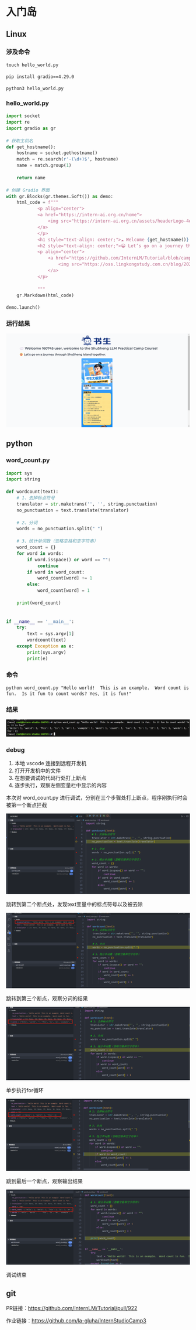 # 入门岛

## Linux

### 涉及命令

```shell
touch hello_world.py

pip install gradio==4.29.0

python3 hello_world.py
```

### hello_world.py

```python
import socket
import re
import gradio as gr
 
# 获取主机名
def get_hostname():
    hostname = socket.gethostname()
    match = re.search(r'-(\d+)$', hostname)
    name = match.group(1)
    
    return name
 
# 创建 Gradio 界面
with gr.Blocks(gr.themes.Soft()) as demo:
    html_code = f"""
            <p align="center">
            <a href="https://intern-ai.org.cn/home">
                <img src="https://intern-ai.org.cn/assets/headerLogo-4ea34f23.svg" alt="Logo" width="20%" style="border-radius: 5px;">
            </a>
            </p>
            <h1 style="text-align: center;">☁️ Welcome {get_hostname()} user, welcome to the ShuSheng LLM Practical Camp Course!</h1>
            <h2 style="text-align: center;">😀 Let’s go on a journey through ShuSheng Island together.</h2>
            <p align="center">
                <a href="https://github.com/InternLM/Tutorial/blob/camp3">
                    <img src="https://oss.lingkongstudy.com.cn/blog/202406301604074.jpg" alt="Logo" width="20%" style="border-radius: 5px;">
                </a>
            </p>

            """
    gr.Markdown(html_code)

demo.launch()
```

### 运行结果

![image-20240713161613132](https://github.com/la-gluha/InternStudioCamp3/blob/main/lecture-0/img/image-20240713161613132.png)



## python

### word_count.py

```python
import sys
import string

def wordcount(text):
    # 1、去掉标点符号
    translator = str.maketrans('', '', string.punctuation)
    no_punctuation = text.translate(translator)

    # 2、分词
    words = no_punctuation.split(" ")

    # 3、统计单词数（忽略空格和空字符串）
    word_count = {}
    for word in words:
        if word.isspace() or word == "":
            continue
        if word in word_count:
            word_count[word] += 1
        else:
            word_count[word] = 1

    print(word_count)


if __name__ == '__main__':
    try:
        text = sys.argv[1]
        wordcount(text)
    except Exception as e:
        print(sys.argv)
        print(e)
```

### 命令

```shell
python word_count.py "Hello world!  This is an example.  Word count is fun.  Is it fun to count words? Yes, it is fun!"
```

### 结果

![image-20240713165120859](https://github.com/la-gluha/InternStudioCamp3/blob/main/lecture-0/img/image-20240713165120859.png)

### debug

1. 本地 vscode 连接到远程开发机
2. 打开开发机中的文件
3. 在想要调试的代码行处打上断点
4. 逐步执行，观察左侧变量栏中显示的内容



本次对 word_count.py 进行调试，分别在三个步骤处打上断点，程序刚执行时会被第一个断点拦截

![image-20240713170131536](https://github.com/la-gluha/InternStudioCamp3/blob/main/lecture-0/img/image-20240713170131536.png)

跳转到第二个断点处，发现text变量中的标点符号以及被去除

![image-20240713170436798](https://github.com/la-gluha/InternStudioCamp3/blob/main/lecture-0/img/image-20240713170436798.png)

跳转到第三个断点，观察分词的结果

![image-20240713170500958](https://github.com/la-gluha/InternStudioCamp3/blob/main/lecture-0/img/image-20240713170500958.png)

单步执行for循环

![image-20240713170552591](https://github.com/la-gluha/InternStudioCamp3/blob/main/lecture-0/img/image-20240713170552591.png)

跳到最后一个断点，观察输出结果

![image-20240713170618564](https://github.com/la-gluha/InternStudioCamp3/blob/main/lecture-0/img/image-20240713170618564.png)

调试结束



## git

PR链接：https://github.com/InternLM/Tutorial/pull/922

作业链接：https://github.com/la-gluha/InternStudioCamp3